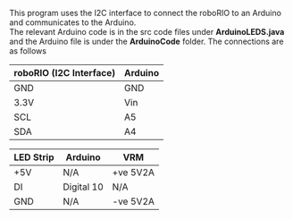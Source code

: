 This program uses the I2C interface to connect the roboRIO to an Arduino and communicates to the Arduino.  
The relevant Arduino code is in the src code files under **ArduinoLEDS.java** and the Arduino file is under the **ArduinoCode** folder.
The connections are as follows

roboRIO (I2C Interface) | Arduino
--------|---------
GND | GND
3.3V | Vin
SCL | A5
SDA | A4

LED Strip | Arduino | VRM
----------|---------|-----
+5V | N/A | +ve 5V2A
DI | Digital 10 | N/A
GND | N/A | -ve 5V2A
